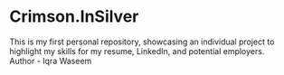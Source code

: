 # Crimson.InSilver
This is my first personal repository, showcasing an individual project to highlight my skills for my resume, LinkedIn, and potential employers.
<br>
Author - Iqra Waseem